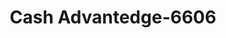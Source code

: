 ---
f_zip-code: 52577
f_state-code: IA
title: Cash Advantedge-6606
f_phone: 641-673-0022
f_city-only: Oskaloosa
f_address: 1206 a Ave W Oskaloosa
f_location-unique-id: '6606'
slug: cash-advantedge-6606
updated-on: '2024-05-30T13:46:58.046Z'
created-on: '2024-05-30T13:36:59.803Z'
published-on: '2024-05-30T13:54:32.469Z'
f_city-state: cms/city/oskaloosa-ia.md
f_company: cms/company/cash-advantedge.md
f_state: cms/state/iowa.md
layout: '[payday-loan].html'
tags: payday-loan
---